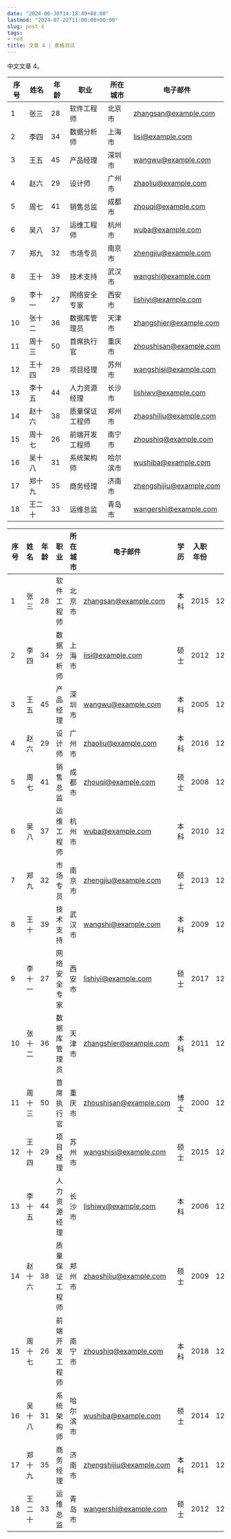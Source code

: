```yaml
---
date: "2024-06-30T14:18:49+08:00"
lastmod: "2024-07-22T11:00:00+00:00"
slug: post-4
tags:
- red
title: 文章 4 | 表格测试
---
```


中文文章 4。

| 序号 | 姓名         | 年龄 | 职业         | 所在城市         | 电子邮件                  |
|------|--------------|------|--------------|------------------|---------------------------|
| 1    | 张三         | 28   | 软件工程师   | 北京市           | zhangsan@example.com      |
| 2    | 李四         | 34   | 数据分析师   | 上海市           | lisi@example.com          |
| 3    | 王五         | 45   | 产品经理     | 深圳市           | wangwu@example.com        |
| 4    | 赵六         | 29   | 设计师       | 广州市           | zhaoliu@example.com       |
| 5    | 周七         | 41   | 销售总监     | 成都市           | zhouqi@example.com        |
| 6    | 吴八         | 37   | 运维工程师   | 杭州市           | wuba@example.com          |
| 7    | 郑九         | 32   | 市场专员     | 南京市           | zhengjiu@example.com      |
| 8    | 王十         | 39   | 技术支持     | 武汉市           | wangshi@example.com       |
| 9    | 李十一       | 27   | 网络安全专家 | 西安市           | lishiyi@example.com       |
| 10   | 张十二       | 36   | 数据库管理员 | 天津市           | zhangshier@example.com    |
| 11   | 周十三       | 50   | 首席执行官   | 重庆市           | zhoushisan@example.com    |
| 12   | 王十四       | 29   | 项目经理     | 苏州市           | wangshisi@example.com     |
| 13   | 李十五       | 44   | 人力资源经理 | 长沙市           | lishiwv@example.com       |
| 14   | 赵十六       | 38   | 质量保证工程师 | 郑州市          | zhaoshiliu@example.com    |
| 15   | 周十七       | 26   | 前端开发工程师 | 南宁市          | zhoushiq@example.com      |
| 16   | 吴十八       | 31   | 系统架构师   | 哈尔滨市         | wushiba@example.com       |
| 17   | 郑十九       | 35   | 商务经理     | 济南市           | zhengshijiu@example.com   |
| 18   | 王二十       | 33   | 运维总监     | 青岛市           | wangershi@example.com     |

| 序号 | 姓名         | 年龄 | 职业         | 所在城市         | 电子邮件                  | 学历       | 入职年份 | 联系电话        |
|------|--------------|------|--------------|------------------|---------------------------|------------|----------|-----------------|
| 1    | 张三         | 28   | 软件工程师   | 北京市           | zhangsan@example.com      | 本科       | 2015     | 12345678901     |
| 2    | 李四         | 34   | 数据分析师   | 上海市           | lisi@example.com          | 硕士       | 2012     | 12345678902     |
| 3    | 王五         | 45   | 产品经理     | 深圳市           | wangwu@example.com        | 本科       | 2005     | 12345678903     |
| 4    | 赵六         | 29   | 设计师       | 广州市           | zhaoliu@example.com       | 本科       | 2016     | 12345678904     |
| 5    | 周七         | 41   | 销售总监     | 成都市           | zhouqi@example.com        | 硕士       | 2008     | 12345678905     |
| 6    | 吴八         | 37   | 运维工程师   | 杭州市           | wuba@example.com          | 本科       | 2010     | 12345678906     |
| 7    | 郑九         | 32   | 市场专员     | 南京市           | zhengjiu@example.com      | 硕士       | 2013     | 12345678907     |
| 8    | 王十         | 39   | 技术支持     | 武汉市           | wangshi@example.com       | 本科       | 2009     | 12345678908     |
| 9    | 李十一       | 27   | 网络安全专家 | 西安市           | lishiyi@example.com       | 硕士       | 2017     | 12345678909     |
| 10   | 张十二       | 36   | 数据库管理员 | 天津市           | zhangshier@example.com    | 本科       | 2011     | 12345678910     |
| 11   | 周十三       | 50   | 首席执行官   | 重庆市           | zhoushisan@example.com    | 博士       | 2000     | 12345678911     |
| 12   | 王十四       | 29   | 项目经理     | 苏州市           | wangshisi@example.com     | 硕士       | 2015     | 12345678912     |
| 13   | 李十五       | 44   | 人力资源经理 | 长沙市           | lishiwv@example.com       | 本科       | 2006     | 12345678913     |
| 14   | 赵十六       | 38   | 质量保证工程师 | 郑州市          | zhaoshiliu@example.com    | 硕士       | 2009     | 12345678914     |
| 15   | 周十七       | 26   | 前端开发工程师 | 南宁市          | zhoushiq@example.com      | 本科       | 2018     | 12345678915     |
| 16   | 吴十八       | 31   | 系统架构师   | 哈尔滨市         | wushiba@example.com       | 硕士       | 2014     | 12345678916     |
| 17   | 郑十九       | 35   | 商务经理     | 济南市           | zhengshijiu@example.com   | 本科       | 2011     | 12345678917     |
| 18   | 王二十       | 33   | 运维总监     | 青岛市           | wangershi@example.com     | 硕士       | 2012     | 12345678918     |
